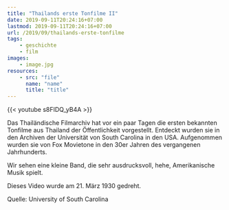 ```yaml
---
title: "Thailands erste Tonfilme II"
date: 2019-09-11T20:24:16+07:00
lastmod: 2019-09-11T20:24:16+07:00
url: /2019/09/thailands-erste-tonfilme
tags:
    - geschichte
    - film
images:
    - image.jpg
resources:
    - src: "file"
      name: "name"
      title: "title"
---
```


{{< youtube s8FIDQ_yB4A >}}

Das Thail&auml;ndische Filmarchiv hat vor ein paar Tagen die ersten bekannten Tonfilme aus Thailand der &Ouml;ffentlichkeit vorgestellt. Entdeckt wurden sie in den Archiven der Universit&auml;t von South Carolina in den USA. Aufgenommen wurden sie von Fox Movietone in den 30er Jahren des vergangenen Jahrhunderts. 

Wir sehen eine kleine Band, die sehr ausdrucksvoll, hehe, Amerikanische Musik spielt. 

Dieses Video wurde am 21. M&auml;rz 1930 gedreht.

Quelle: University of South Carolina